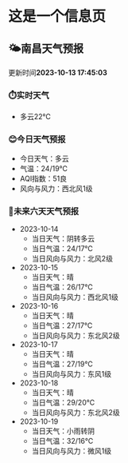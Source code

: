 # 这是一个信息页 
## 🌤️**南昌**天气预报
更新时间**2023-10-13 17:45:03**
### ⏱️实时天气
- 多云22℃
### 😊今日天气预报
- 今日天气：多云
- 气温：24/19℃
- AQI指数：51良
- 风向与风力：西北风1级
### 🤩未来六天天气预报
- 2023-10-14
  - 当日天气：阴转多云
  - 当日气温：24/17℃
  - 当日风向与风力：北风2级
- 2023-10-15
  - 当日天气：晴
  - 当日气温：26/17℃
  - 当日风向与风力：西北风1级
- 2023-10-16
  - 当日天气：晴
  - 当日气温：27/17℃
  - 当日风向与风力：东北风2级
- 2023-10-17
  - 当日天气：晴
  - 当日气温：27/19℃
  - 当日风向与风力：东风1级
- 2023-10-18
  - 当日天气：晴
  - 当日气温：29/20℃
  - 当日风向与风力：东北风2级
- 2023-10-19
  - 当日天气：小雨转阴
  - 当日气温：32/16℃
  - 当日风向与风力：微风1级

